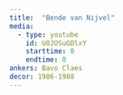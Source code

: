 ```yaml
---
title:  "Bende van Nijvel"
media:
  - type: youtube
    id: U0JOSuGDlxY
    starttime: 0
    endtime: 0
ankers: Bavo Claes
decor: 1986-1988
---
```

